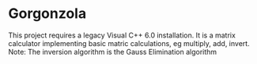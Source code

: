 # Gorgonzola
This project requires a legacy Visual C++ 6.0 installation. It is a matrix calculator implementing basic matric calculations, eg multiply, add, invert.
Note: The inversion algorithm is the Gauss Elimination algorithm
